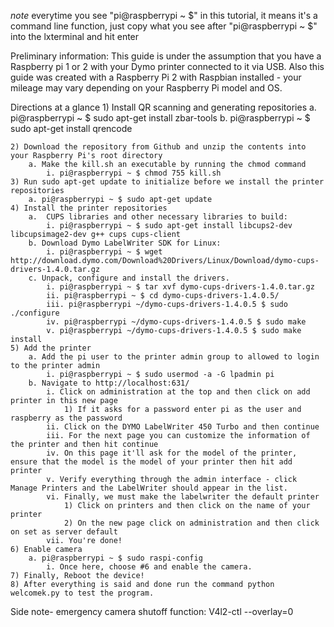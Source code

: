 *note* everytime you see "pi@raspberrypi ~ $" in this tutorial, it means it's a command line function, just copy what you see after "pi@raspberrypi ~ $" into the lxterminal and hit enter

Preliminary information:
	This guide is under the assumption that you have a Raspberry pi 1 or 2 with your Dymo printer connected to it via USB. Also this guide was created with a Raspberry Pi 2 with Raspbian installed - your mileage may vary depending on your Raspberry Pi model and OS.

Directions at a glance
	1) Install QR scanning and generating repositories
		a. pi@raspberrypi ~ $ sudo apt-get install zbar-tools
		b. pi@raspberrypi ~ $ sudo apt-get install qrencode
		
	2) Download the repository from Github and unzip the contents into your Raspberry Pi's root directory
		a. Make the kill.sh an executable by running the chmod command
			i. pi@raspberrypi ~ $ chmod 755 kill.sh
	3) Run sudo apt-get update to initialize before we install the printer repositories
		a. pi@raspberrypi ~ $ sudo apt-get update
	4) Install the printer repositories
		a.  CUPS libraries and other necessary libraries to build: 
			i. pi@raspberrypi ~ $ sudo apt-get install libcups2-dev libcupsimage2-dev g++ cups cups-client 
		b. Download Dymo LabelWriter SDK for Linux:
			i. pi@raspberrypi ~ $ wget http://download.dymo.com/Download%20Drivers/Linux/Download/dymo-cups-drivers-1.4.0.tar.gz 
		c. Unpack, configure and install the drivers.
			i. pi@raspberrypi ~ $ tar xvf dymo-cups-drivers-1.4.0.tar.gz 
			ii. pi@raspberrypi ~ $ cd dymo-cups-drivers-1.4.0.5/ 
			iii. pi@raspberrypi ~/dymo-cups-drivers-1.4.0.5 $ sudo ./configure 
			iv. pi@raspberrypi ~/dymo-cups-drivers-1.4.0.5 $ sudo make 
			v. pi@raspberrypi ~/dymo-cups-drivers-1.4.0.5 $ sudo make install 
	5) Add the printer
		a. Add the pi user to the printer admin group to allowed to login to the printer admin
			i. pi@raspberrypi ~ $ sudo usermod -a -G lpadmin pi 
		b. Navigate to http://localhost:631/
			i. Click on administration at the top and then click on add printer in this new page
				1) If it asks for a password enter pi as the user and raspberry as the password
			ii. Click on the DYMO LabelWriter 450 Turbo and then continue
			iii. For the next page you can customize the information of the printer and then hit continue
			iv. On this page it'll ask for the model of the printer, ensure that the model is the model of your printer then hit add printer
			v. Verify everything through the admin interface - click Manage Printers and the LabelWriter should appear in the list.
			vi. Finally, we must make the labelwriter the default printer 
				1) Click on printers and then click on the name of your printer
				2) On the new page click on administration and then click on set as server default
			vii. You're done!
	6) Enable camera 
		a. pi@raspberrypi ~ $ sudo raspi-config 
			i. Once here, choose #6 and enable the camera. 
	7) Finally, Reboot the device!
	8) After everything is said and done run the command python welcomek.py to test the program.


Side note- emergency camera shutoff function:
	V4l2-ctl --overlay=0

